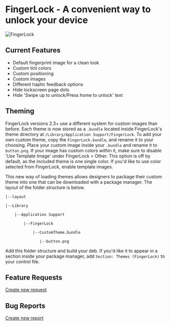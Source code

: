 # FingerLock - A convenient way to unlock your device

![FingerLock](http://mtac.app/assets/images/fingerlockbanner.png)

## Current Features

* Default fingerprint image for a clean look 
* Custom tint colors
* Custom positioning
* Custom images
* Different haptic feedback options 
* Hide lockscreen page dots
* Hide 'Swipe up to unlock/Press home to unlock' text

## Theming

FingerLock versions 2.3+ use a different system for custom images than before. Each theme is now stored as a ```.bundle``` located inside FingerLock's theme directory at ```/Library/Application Support/FingerLock```. To add your own custom theme, copy the ```FingerLock.bundle```, and rename it to your choosing. Place your custom image inside your ```.bundle``` and rename it to ```button.png```. If your image has custom colors within it, make sure to disable 'Use Template Image' under FingerLock > Other. This option is off by default, as the included theme is one single color. If you'd like to use color selected from FingerLock, enable template images.

This new way of loading themes allows designers to package their custom theme into one that can be downloaded with a package manager. The layout of the folder structure is below. 

```|--layout```

   ```|--Library```
   
        |--Application Support
        
            |--FingerLock
            
                |--CustomTheme.bundle
                
                   |--button.png
                
Add this folder structure and build your deb. If you'd like it to appear in a section inside your package manager, add ```Section: Themes (FingerLock)``` to your control file.

## Feature Requests

[Create new request](https://github.com/MTACS/FingerLock/issues/new?assignees=MTACS&labels=&template=feature_request.md&title=)

## Bug Reports

[Create new report](https://github.com/MTACS/FingerLock/issues/new?assignees=MTACS&labels=bug&template=bug-report.md&title=)

